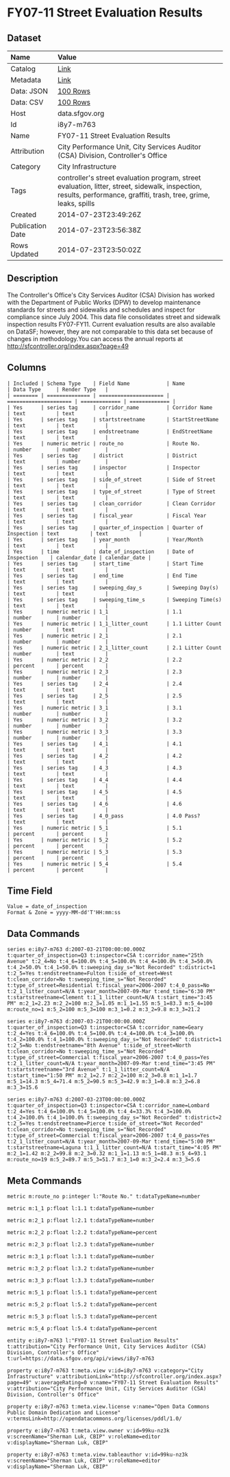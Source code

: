 # FY07-11 Street Evaluation Results

## Dataset

| Name | Value |
| :--- | :---- |
| Catalog | [Link](https://catalog.data.gov/dataset/fy07-11-street-evaluation-results-4f0df) |
| Metadata | [Link](https://data.sfgov.org/api/views/i8y7-m763) |
| Data: JSON | [100 Rows](https://data.sfgov.org/api/views/i8y7-m763/rows.json?max_rows=100) |
| Data: CSV | [100 Rows](https://data.sfgov.org/api/views/i8y7-m763/rows.csv?max_rows=100) |
| Host | data.sfgov.org |
| Id | i8y7-m763 |
| Name | FY07-11 Street Evaluation Results |
| Attribution | City Performance Unit, City Services Auditor (CSA) Division, Controller's Office |
| Category | City Infrastructure |
| Tags | controller's street evaluation program, street evaluation, litter, street, sidewalk, inspection, results, performance, graffiti, trash, tree, grime, leaks, spills |
| Created | 2014-07-23T23:49:26Z |
| Publication Date | 2014-07-23T23:56:38Z |
| Rows Updated | 2014-07-23T23:50:02Z |

## Description

The Controller's Office's City Services Auditor (CSA) Division has worked with the Department of Public Works (DPW) to develop maintenance standards for streets and sidewalks and schedules and inspect for compliance since July 2004. This data file consolidates street and sidewalk inspection results FY07-FY11. Current evaluation results are also available on DataSF; however, they are not comparable to this data set because of changes in methodology.You can access the annual reports at  http://sfcontroller.org/index.aspx?page=49

## Columns

```ls
| Included | Schema Type    | Field Name            | Name                  | Data Type     | Render Type   |
| ======== | ============== | ===================== | ===================== | ============= | ============= |
| Yes      | series tag     | corridor_name         | Corridor Name         | text          | text          |
| Yes      | series tag     | startstreetname       | StartStreetName       | text          | text          |
| Yes      | series tag     | endstreetname         | EndStreetName         | text          | text          |
| Yes      | numeric metric | route_no              | Route No.             | number        | number        |
| Yes      | series tag     | district              | District              | text          | number        |
| Yes      | series tag     | inspector             | Inspector             | text          | text          |
| Yes      | series tag     | side_of_street        | Side of Street        | text          | text          |
| Yes      | series tag     | type_of_street        | Type of Street        | text          | text          |
| Yes      | series tag     | clean_corridor        | Clean Corridor        | text          | text          |
| Yes      | series tag     | fiscal_year           | Fiscal Year           | text          | text          |
| Yes      | series tag     | quarter_of_inspection | Quarter of Inspection | text          | text          |
| Yes      | series tag     | year_month            | Year/Month            | text          | text          |
| Yes      | time           | date_of_inspection    | Date of Inspection    | calendar_date | calendar_date |
| Yes      | series tag     | start_time            | Start Time            | text          | text          |
| Yes      | series tag     | end_time              | End Time              | text          | text          |
| Yes      | series tag     | sweeping_day_s        | Sweeping Day(s)       | text          | text          |
| Yes      | series tag     | sweeping_time_s       | Sweeping Time(s)      | text          | text          |
| Yes      | numeric metric | 1_1                   | 1.1                   | number        | number        |
| Yes      | numeric metric | 1_1_litter_count      | 1.1 Litter Count      | number        | text          |
| Yes      | numeric metric | 2_1                   | 2.1                   | number        | number        |
| Yes      | numeric metric | 2_1_litter_count      | 2.1 Litter Count      | number        | text          |
| Yes      | numeric metric | 2_2                   | 2.2                   | percent       | percent       |
| Yes      | numeric metric | 2_3                   | 2.3                   | number        | number        |
| Yes      | series tag     | 2_4                   | 2.4                   | text          | text          |
| Yes      | series tag     | 2_5                   | 2.5                   | text          | text          |
| Yes      | numeric metric | 3_1                   | 3.1                   | number        | number        |
| Yes      | numeric metric | 3_2                   | 3.2                   | number        | number        |
| Yes      | numeric metric | 3_3                   | 3.3                   | number        | number        |
| Yes      | series tag     | 4_1                   | 4.1                   | text          | text          |
| Yes      | series tag     | 4_2                   | 4.2                   | text          | text          |
| Yes      | series tag     | 4_3                   | 4.3                   | text          | text          |
| Yes      | series tag     | 4_4                   | 4.4                   | text          | text          |
| Yes      | series tag     | 4_5                   | 4.5                   | text          | text          |
| Yes      | series tag     | 4_6                   | 4.6                   | text          | text          |
| Yes      | series tag     | 4_0_pass              | 4.0 Pass?             | text          | text          |
| Yes      | numeric metric | 5_1                   | 5.1                   | percent       | percent       |
| Yes      | numeric metric | 5_2                   | 5.2                   | percent       | percent       |
| Yes      | numeric metric | 5_3                   | 5.3                   | percent       | percent       |
| Yes      | numeric metric | 5_4                   | 5.4                   | percent       | percent       |
```

## Time Field

```ls
Value = date_of_inspection
Format & Zone = yyyy-MM-dd'T'HH:mm:ss
```

## Data Commands

```ls
series e:i8y7-m763 d:2007-03-21T00:00:00.000Z t:quarter_of_inspection=Q3 t:inspector=CSA t:corridor_name="25th Avenue" t:2_4=No t:4_6=100.0% t:4_5=100.0% t:4_4=100.0% t:4_3=50.0% t:4_2=50.0% t:4_1=50.0% t:sweeping_day_s="Not Recorded" t:district=1 t:2_5=Yes t:endstreetname=Fulton t:side_of_street=West t:clean_corridor=No t:sweeping_time_s="Not Recorded" t:type_of_street=Residential t:fiscal_year=2006-2007 t:4_0_pass=No t:2_1_litter_count=N/A t:year_month=2007-09-Mar t:end_time="6:30 PM" t:startstreetname=Clement t:1_1_litter_count=N/A t:start_time="3:45 PM" m:2_1=2.23 m:2_2=100 m:2_3=1.05 m:1_1=1.55 m:5_1=83.3 m:5_4=100 m:route_no=1 m:5_2=100 m:5_3=100 m:3_1=0.2 m:3_2=9.8 m:3_3=21.2

series e:i8y7-m763 d:2007-03-21T00:00:00.000Z t:quarter_of_inspection=Q3 t:inspector=CSA t:corridor_name=Geary t:2_4=Yes t:4_6=100.0% t:4_5=100.0% t:4_4=100.0% t:4_3=100.0% t:4_2=100.0% t:4_1=100.0% t:sweeping_day_s="Not Recorded" t:district=1 t:2_5=No t:endstreetname="8th Avenue" t:side_of_street=North t:clean_corridor=No t:sweeping_time_s="Not Recorded" t:type_of_street=Commercial t:fiscal_year=2006-2007 t:4_0_pass=Yes t:2_1_litter_count=N/A t:year_month=2007-09-Mar t:end_time="3:45 PM" t:startstreetname="3rd Avenue" t:1_1_litter_count=N/A t:start_time="1:50 PM" m:2_1=2.7 m:2_2=100 m:2_3=0.8 m:1_1=1.7 m:5_1=14.3 m:5_4=71.4 m:5_2=90.5 m:5_3=42.9 m:3_1=0.8 m:3_2=6.8 m:3_3=15.6

series e:i8y7-m763 d:2007-03-23T00:00:00.000Z t:quarter_of_inspection=Q3 t:inspector=CSA t:corridor_name=Lombard t:2_4=Yes t:4_6=100.0% t:4_5=100.0% t:4_4=33.3% t:4_3=100.0% t:4_2=100.0% t:4_1=100.0% t:sweeping_day_s="Not Recorded" t:district=2 t:2_5=Yes t:endstreetname=Pierce t:side_of_street="Not Recorded" t:clean_corridor=No t:sweeping_time_s="Not Recorded" t:type_of_street=Commercial t:fiscal_year=2006-2007 t:4_0_pass=Yes t:2_1_litter_count=N/A t:year_month=2007-09-Mar t:end_time="5:00 PM" t:startstreetname=Laguna t:1_1_litter_count=N/A t:start_time="4:05 PM" m:2_1=1.42 m:2_2=99.8 m:2_3=0.32 m:1_1=1.13 m:5_1=48.3 m:5_4=93.1 m:route_no=19 m:5_2=89.7 m:5_3=51.7 m:3_1=0 m:3_2=2.4 m:3_3=5.6
```

## Meta Commands

```ls
metric m:route_no p:integer l:"Route No." t:dataTypeName=number

metric m:1_1 p:float l:1.1 t:dataTypeName=number

metric m:2_1 p:float l:2.1 t:dataTypeName=number

metric m:2_2 p:float l:2.2 t:dataTypeName=percent

metric m:2_3 p:float l:2.3 t:dataTypeName=number

metric m:3_1 p:float l:3.1 t:dataTypeName=number

metric m:3_2 p:float l:3.2 t:dataTypeName=number

metric m:3_3 p:float l:3.3 t:dataTypeName=number

metric m:5_1 p:float l:5.1 t:dataTypeName=percent

metric m:5_2 p:float l:5.2 t:dataTypeName=percent

metric m:5_3 p:float l:5.3 t:dataTypeName=percent

metric m:5_4 p:float l:5.4 t:dataTypeName=percent

entity e:i8y7-m763 l:"FY07-11 Street Evaluation Results" t:attribution="City Performance Unit, City Services Auditor (CSA) Division, Controller's Office" t:url=https://data.sfgov.org/api/views/i8y7-m763

property e:i8y7-m763 t:meta.view v:id=i8y7-m763 v:category="City Infrastructure" v:attributionLink="http://sfcontroller.org/index.aspx?page=49" v:averageRating=0 v:name="FY07-11 Street Evaluation Results" v:attribution="City Performance Unit, City Services Auditor (CSA) Division, Controller's Office"

property e:i8y7-m763 t:meta.view.license v:name="Open Data Commons Public Domain Dedication and License" v:termsLink=http://opendatacommons.org/licenses/pddl/1.0/

property e:i8y7-m763 t:meta.view.owner v:id=99ku-nz3k v:screenName="Sherman Luk, CBIP" v:roleName=editor v:displayName="Sherman Luk, CBIP"

property e:i8y7-m763 t:meta.view.tableauthor v:id=99ku-nz3k v:screenName="Sherman Luk, CBIP" v:roleName=editor v:displayName="Sherman Luk, CBIP"
```